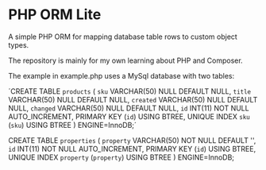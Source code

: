 # PHP ORM Lite
A simple PHP ORM for mapping database table rows to custom object types.

The repository is mainly for my own learning about PHP and Composer.

The example in example.php uses a MySql database with two tables:

´CREATE TABLE `products` (
`sku` VARCHAR(50) NULL DEFAULT NULL,
`title` VARCHAR(50) NULL DEFAULT NULL,
`created` VARCHAR(50) NULL DEFAULT NULL,
`changed` VARCHAR(50) NULL DEFAULT NULL,
`id` INT(11) NOT NULL AUTO_INCREMENT,
PRIMARY KEY (`id`) USING BTREE,
UNIQUE INDEX `sku` (`sku`) USING BTREE
)
ENGINE=InnoDB;´

CREATE TABLE `properties` (
`property` VARCHAR(50) NOT NULL DEFAULT '',
`id` INT(11) NOT NULL AUTO_INCREMENT,
PRIMARY KEY (`id`) USING BTREE,
UNIQUE INDEX `property` (`property`) USING BTREE
)
ENGINE=InnoDB;
